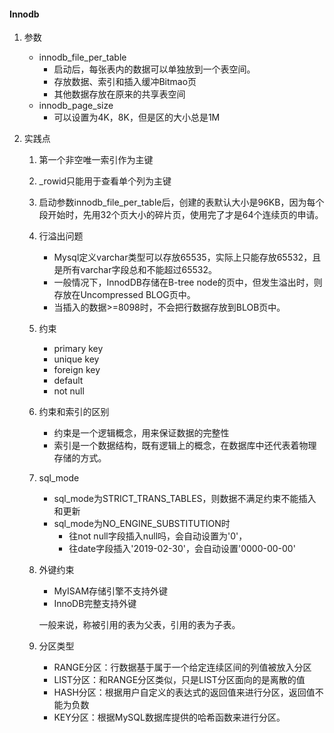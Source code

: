 #### Innodb

1. 参数
    * innodb_file_per_table
        * 启动后，每张表内的数据可以单独放到一个表空间。
        * 存放数据、索引和插入缓冲Bitmao页
        * 其他数据存放在原来的共享表空间
    * innodb_page_size
        * 可以设置为4K，8K，但是区的大小总是1M

2. 实践点

    1. 第一个非空唯一索引作为主键
    2. _rowid只能用于查看单个列为主键
    3. 启动参数innodb_file_per_table后，创建的表默认大小是96KB，因为每个段开始时，先用32个页大小的碎片页，使用完了才是64个连续页的申请。
    4. 行溢出问题
        * Mysql定义varchar类型可以存放65535，实际上只能存放65532，且是所有varchar字段总和不能超过65532。
        * 一般情况下，InnodDB存储在B-tree node的页中，但发生溢出时，则存放在Uncompressed BLOG页中。
        * 当插入的数据>=8098时，不会把行数据存放到BLOB页中。
    5. 约束
        * primary key
        * unique key
        * foreign key
        * default
        * not null
    6. 约束和索引的区别
        * 约束是一个逻辑概念，用来保证数据的完整性
        * 索引是一个数据结构，既有逻辑上的概念，在数据库中还代表着物理存储的方式。
    7. sql_mode
        * sql_mode为STRICT_TRANS_TABLES，则数据不满足约束不能插入和更新
        * sql_mode为NO_ENGINE_SUBSTITUTION时
            * 往not null字段插入null吗，会自动设置为'0'，
            * 往date字段插入'2019-02-30'，会自动设置'0000-00-00'
    8. 外键约束
        * MyISAM存储引擎不支持外键
        * InnoDB完整支持外键

        一般来说，称被引用的表为父表，引用的表为子表。

    9. 分区类型
        * RANGE分区：行数据基于属于一个给定连续区间的列值被放入分区
        * LIST分区：和RANGE分区类似，只是LIST分区面向的是离散的值
        * HASH分区：根据用户自定义的表达式的返回值来进行分区，返回值不能为负数
        * KEY分区：根据MySQL数据库提供的哈希函数来进行分区。